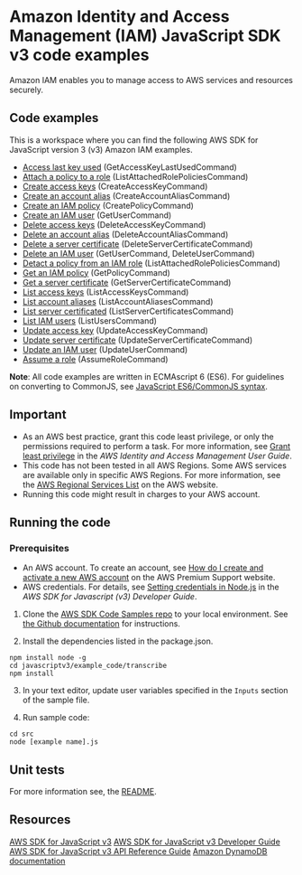# Amazon Identity and Access Management (IAM) JavaScript SDK v3 code examples
Amazon IAM enables you to manage access to AWS services and resources securely.

## Code examples
This is a workspace where you can find the following AWS SDK for JavaScript version 3 (v3) Amazon IAM examples. 

- [Access last key used](src/iam_accesskeylastused.js) (GetAccessKeyLastUsedCommand)
- [Attach a policy to a role](src/iam_attachrolepolicy.js) (ListAttachedRolePoliciesCommand)
- [Create access keys](src/iam_createaccesskeys.js) (CreateAccessKeyCommand)
- [Create an account alias](src/iam_createaccountalias.js) (CreateAccountAliasCommand)
- [Create an IAM policy](src/iam_createpolicy.js) (CreatePolicyCommand)
- [Create an IAM user](src/iam_createuser.js) (GetUserCommand)
- [Delete access keys](src/iam_deleteaccesskey.js) (DeleteAccessKeyCommand)
- [Delete an account alias](src/iam_deleteaccountalias.js) (DeleteAccountAliasCommand)
- [Delete a server certificate](src/iam_deleteservercert.js) (DeleteServerCertificateCommand)
- [Delete an IAM user](src/iam_deleteuser.js) (GetUserCommand, DeleteUserCommand)
- [Detact a policy from an IAM role](src/iam_detachrolepolicy.js) (ListAttachedRolePoliciesCommand)
- [Get an IAM policy](src/iam_getpolicy.js) (GetPolicyCommand)
- [Get a server certificate](src/iam_getservercert.js) (GetServerCertificateCommand)
- [List access keys](src/iam_listaccesskeys.js) (ListAccessKeysCommand)
- [List account aliases](src/iam_listaccountaliases.js) (ListAccountAliasesCommand)
- [List server certificated](src/iam_listservercerts.js) (ListServerCertificatesCommand)
- [List IAM users](src/iam_listusers.js) (ListUsersCommand)
- [Update access key](src/iam_updateaccesskey.js) (UpdateAccessKeyCommand)
- [Update server certificate](src/iam_updateservercert.js) (UpdateServerCertificateCommand)
- [Update an IAM user](src/iam_updateuser.js) (UpdateUserCommand)
- [Assume a role](src/sts_assumerole.js) (AssumeRoleCommand)

**Note**: All code examples are written in ECMAscript 6 (ES6). For guidelines on converting to CommonJS, see
[JavaScript ES6/CommonJS syntax](https://docs.aws.amazon.com/sdk-for-javascript/v3/developer-guide/sdk-examples-javascript-syntax.html).

## Important

- As an AWS best practice, grant this code least privilege, or only the
  permissions required to perform a task. For more information, see
  [Grant least privilege](https://docs.aws.amazon.com/IAM/latest/UserGuide/best-practices.html#grant-least-privilege)
  in the *AWS Identity and Access Management User Guide*.
- This code has not been tested in all AWS Regions. Some AWS services are
  available only in specific AWS Regions. For more information, see the
  [AWS Regional Services List](https://aws.amazon.com/about-aws/global-infrastructure/regional-product-services/)
  on the AWS website.
- Running this code might result in charges to your AWS account.

## Running the code

### Prerequisites
- An AWS account. To create an account, see [How do I create and activate a new AWS account](https://aws.amazon.com/premiumsupport/knowledge-center/create-and-activate-aws-account/) on the AWS Premium Support website.
- AWS credentials. For details, see  [Setting credentials in Node.js](https://docs.aws.amazon.com/sdk-for-javascript/v3/developer-guide/setting-credentials-node.html) in the
  *AWS SDK for Javascript (v3) Developer Guide*.

1. Clone the [AWS SDK Code Samples repo](https://github.com/awsdocs/aws-doc-sdk-examples) to your local environment. See [the Github documentation](https://docs.github.com/en/github/creating-cloning-and-archiving-repositories/cloning-a-repository) for instructions.

2. Install the dependencies listed in the package.json.

```
npm install node -g
cd javascriptv3/example_code/transcribe
npm install
```
3. In your text editor, update user variables specified in the ```Inputs``` section of the sample file.

4. Run sample code:
```
cd src
node [example name].js
```

## Unit tests
For more information see, the [README](../README.rst).

## Resources
[AWS SDK for JavaScript v3](https://github.com/aws/aws-sdk-js-v3)
[AWS SDK for JavaScript v3 Developer Guide](https://docs.aws.amazon.com/sdk-for-javascript/v3/developer-guide/iam-examples.html)
[AWS SDK for JavaScript v3 API Reference Guide](https://docs.aws.amazon.com/AWSJavaScriptSDK/v3/latest/clients/client-iam/index.html) 
[Amazon DynamoDB documentation]()